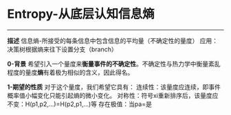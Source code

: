 # Entropy-从底层认知信息熵
--------

**描述**
信息熵-所接受的每条信息中包含信息的平均量（不确定性的量度）
应用：决策树根据熵来往下设置分支（branch）

**0-背景**
希望引入一个量度来**衡量事件的不确定性**。不确定性与热力学中衡量紊乱程度的量度**熵**有着极为相似的含义，因此得名。

**1-期望的性质**
对于这个量度，我们希望它具有：
连续性：该量度应连续，即事件概率值小幅变化只能引起熵的微小变化。
对称性：符号xi重新排序后，该量度应不变：H(p1,p2,...)=H(p2,p1,...)等
存在极值：当pa=是
